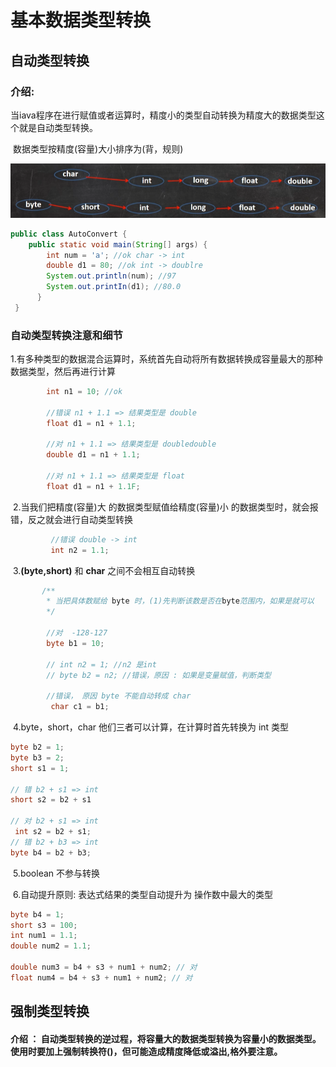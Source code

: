 # 基本数据类型转换

## 自动类型转换

### 	介绍:

​      当iava程序在进行赋值或者运算时，精度小的类型自动转换为精度大的数据类型这个就是自动类型转换。

​      数据类型按精度(容量)大小排序为(背，规则)

![image-20230224003002648](./image/11.png)

```java
public class AutoConvert {
    public static void main(String[] args) {
        int num = 'a'; //ok char -> int
        double d1 = 80; //ok int -> doublre
    	System.out.println(num); //97
    	System.out.printIn(d1); //80.0
      }
 }
```

### 自动类型转换注意和细节

​	1.有多种类型的数据混合运算时，系统首先自动将所有数据转换成容量最大的那种数据类型，然后再进行计算
```java
        int n1 = 10; //ok
        
        //错误 n1 + 1.1 => 结果类型是 double
        float d1 = n1 + 1.1; 
        
        //对 n1 + 1.1 => 结果类型是 doubledouble
        double d1 = n1 + 1.1; 
        
        //对 n1 + 1.1 => 结果类型是 float
        float d1 = n1 + 1.1F; 
```


​	2.当我们把精度(容量)大 的数据类型赋值给精度(容量)小 的数据类型时，就会报错，反之就会进行自动类型转换
```java
         //错误 double -> int
         int n2 = 1.1;
```

​	3.**(byte,short)** 和 **char** 之间不会相互自动转换
```java
       /** 
        * 当把具体数赋给 byte 时，(1)先判断该数是否在byte范围内，如果是就可以
        */
        
        //对  -128-127
        byte b1 = 10; 
        
        // int n2 = 1; //n2 是int
        // byte b2 = n2; //错误，原因 : 如果是变量赋值，判断类型
        
        //错误， 原因 byte 不能自动转成 char
         char c1 = b1; 
```

​	4.byte，short，char 他们三者可以计算，在计算时首先转换为 int 类型

```java
byte b2 = 1;
byte b3 = 2;
short s1 = 1;

// 错 b2 + s1 => int
short s2 = b2 + s1 
    
// 对 b2 + s1 => int
 int s2 = b2 + s1;
// 错 b2 + b3 => int
byte b4 = b2 + b3;
```



​	5.boolean 不参与转换

​	6.自动提升原则: 表达式结果的类型自动提升为 操作数中最大的类型

```java
byte b4 = 1;
short s3 = 100;
int num1 = 1.1;
double num2 = 1.1;

double num3 = b4 + s3 + num1 + num2; // 对
float num4 = b4 + s3 + num1 + num2; // 对
```

## 强制类型转换

#### 介绍 ： 自动类型转换的逆过程，将**容量大**的数据类型**转换**为**容量小**的数据类型。使用时要加上强制**转换符()**，但可能造成**精度降低或溢出**,格外要注意。

